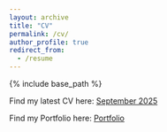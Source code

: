 ```yaml
---
layout: archive
title: "CV"
permalink: /cv/
author_profile: true
redirect_from:
  - /resume
---
```


{% include base_path %}

Find my latest CV here: <a href="https://drive.google.com/file/d/1XGKHS753NGr5lK4gizqjEJTwxD6n9hnN/view?usp=drive_link" target="_blank">September 2025</a> 

Find my Portfolio here: <a href="https://github.com/dyuthiii/Portfolio-Guide/blob/main/README.md" target="_blank">Portfolio</a>
